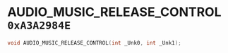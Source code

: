 # AUDIO_MUSIC_RELEASE_CONTROL `0xA3A2984E`

```cpp
void AUDIO_MUSIC_RELEASE_CONTROL(int _Unk0, int _Unk1);
```